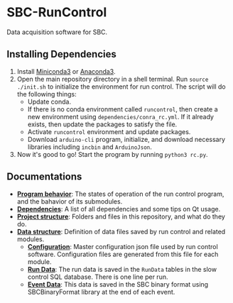 
# SBC-RunControl
Data acquisition software for SBC.

## Installing Dependencies
1. Install [Miniconda3](https://docs.conda.io/projects/miniconda/en/latest/miniconda-install.html) or [Anaconda3](https://docs.anaconda.com/free/anaconda/install/index.html).
2. Open the main repository directory in a shell terminal. Run `source ./init.sh` to initialize the environment for 
   run control. The script will do the following things:
   - Update conda.
   - If there is no conda environment called `runcontrol`, then create a new environment using 
     `dependencies/conra_rc.yml`. If it already exists, then update the packages to satisfy the file.
   - Activate `runcontrol` environment and update packages.
   - Download `arduino-cli` program, initialize, and download necessary libraries including `incbin` and `ArduinoJson`.
3. Now it's good to go! Start the program by running `python3 rc.py`.

## Documentations
- [**Program behavior**](docs/program_behavior.md): The states of operation of the run control program, and the 
  bahavior of its submodules.
- [**Dependencies**](docs/dependencies.md): A list of all dependencies and some tips on Qt usage.
- [**Project structure**](docs/project_structure.md): Folders and files in this repository, and what do they do.
- [**Data structure**](docs/data_format.md): Definition of data files saved by run control and related modules.
  - [**Configuration**](docs/data_format.md#configuration-file): Master configuration json file used by run control 
    software. Configuration files are generated from this file for each module.
  - [**Run Data**](docs/data_format.md#run-data): The run data is saved in the `RunData` tables in the slow control 
    SQL 
    database. There is one line per run.
  - [**Event Data**](docs/data_format.md#event-data): This data is saved in the SBC binary format using SBCBinaryFormat 
    library at the end of each event.
